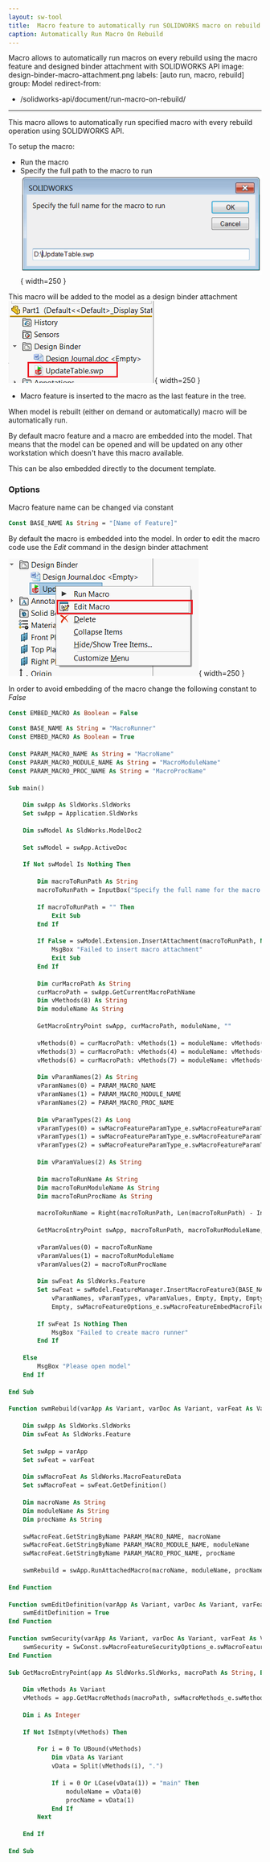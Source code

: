 ```yaml
---
layout: sw-tool
title:  Macro feature to automatically run SOLIDWORKS macro on rebuild
caption: Automatically Run Macro On Rebuild
---
```

 Macro allows to automatically run macros on every rebuild using the macro feature and designed binder attachment with SOLIDWORKS API
image: design-binder-macro-attachment.png
labels: [auto run, macro, rebuild]
group: Model
redirect-from:
  - /solidworks-api/document/run-macro-on-rebuild/
---
This macro allows to automatically run specified macro with every rebuild operation using SOLIDWORKS API.

To setup the macro:

* Run the macro
* Specify the full path to the macro to run
![Select path to the macro for running](input-macro-file-path.png){ width=250 }

This macro will be added to the model as a design binder attachment
![Macro added as a design binder attachment](design-binder-macro-attachment.png){ width=250 }
* Macro feature is inserted to the macro as the last feature in the tree.

When model is rebuilt (either on demand or automatically) macro will be automatically run.

By default macro feature and a macro are embedded into the model. That means that the model can be opened and will be updated on any other workstation which doesn't have this macro available.

This can be also embedded directly to the document template.

### Options
Macro feature name can be changed via constant

~~~ vb
Const BASE_NAME As String = "[Name of Feature]"
~~~

By default the macro is embedded into the model. In order to edit the macro code use the *Edit* command in the design binder attachment

![Edit embedded macro in the design binder](edit-embeded-macro.png){ width=250 }

In order to avoid embedding of the macro change the following constant to *False*

~~~ vb
Const EMBED_MACRO As Boolean = False
~~~

~~~ vb
Const BASE_NAME As String = "MacroRunner"
Const EMBED_MACRO As Boolean = True

Const PARAM_MACRO_NAME As String = "MacroName"
Const PARAM_MACRO_MODULE_NAME As String = "MacroModuleName"
Const PARAM_MACRO_PROC_NAME As String = "MacroProcName"

Sub main()

    Dim swApp As SldWorks.SldWorks
    Set swApp = Application.SldWorks
    
    Dim swModel As SldWorks.ModelDoc2
    
    Set swModel = swApp.ActiveDoc
    
    If Not swModel Is Nothing Then
        
        Dim macroToRunPath As String
        macroToRunPath = InputBox("Specify the full name for the macro to run")
        
        If macroToRunPath = "" Then
            Exit Sub
        End If
        
        If False = swModel.Extension.InsertAttachment(macroToRunPath, Not EMBED_MACRO) Then
            MsgBox "Failed to insert macro attachment"
            Exit Sub
        End If
        
        Dim curMacroPath As String
        curMacroPath = swApp.GetCurrentMacroPathName
        Dim vMethods(8) As String
        Dim moduleName As String
        
        GetMacroEntryPoint swApp, curMacroPath, moduleName, ""
        
        vMethods(0) = curMacroPath: vMethods(1) = moduleName: vMethods(2) = "swmRebuild"
        vMethods(3) = curMacroPath: vMethods(4) = moduleName: vMethods(5) = "swmEditDefinition"
        vMethods(6) = curMacroPath: vMethods(7) = moduleName: vMethods(8) = "swmSecurity"
        
        Dim vParamNames(2) As String
        vParamNames(0) = PARAM_MACRO_NAME
        vParamNames(1) = PARAM_MACRO_MODULE_NAME
        vParamNames(2) = PARAM_MACRO_PROC_NAME

        Dim vParamTypes(2) As Long
        vParamTypes(0) = swMacroFeatureParamType_e.swMacroFeatureParamTypeString
        vParamTypes(1) = swMacroFeatureParamType_e.swMacroFeatureParamTypeString
        vParamTypes(2) = swMacroFeatureParamType_e.swMacroFeatureParamTypeString

        Dim vParamValues(2) As String
        
        Dim macroToRunName As String
        Dim macroToRunModuleName As String
        Dim macroToRunProcName As String
        
        macroToRunName = Right(macroToRunPath, Len(macroToRunPath) - InStrRev(macroToRunPath, "\"))
        
        GetMacroEntryPoint swApp, macroToRunPath, macroToRunModuleName, macroToRunProcName

        vParamValues(0) = macroToRunName
        vParamValues(1) = macroToRunModuleName
        vParamValues(2) = macroToRunProcName

        Dim swFeat As SldWorks.Feature
        Set swFeat = swModel.FeatureManager.InsertMacroFeature3(BASE_NAME, "", vMethods, _
            vParamNames, vParamTypes, vParamValues, Empty, Empty, Empty, _
            Empty, swMacroFeatureOptions_e.swMacroFeatureEmbedMacroFile + swMacroFeatureOptions_e.swMacroFeatureAlwaysAtEnd)
        
        If swFeat Is Nothing Then
            MsgBox "Failed to create macro runner"
        End If
        
    Else
        MsgBox "Please open model"
    End If
    
End Sub

Function swmRebuild(varApp As Variant, varDoc As Variant, varFeat As Variant) As Variant

    Dim swApp As SldWorks.SldWorks
    Dim swFeat As SldWorks.Feature
    
    Set swApp = varApp
    Set swFeat = varFeat
    
    Dim swMacroFeat As SldWorks.MacroFeatureData
    Set swMacroFeat = swFeat.GetDefinition()
    
    Dim macroName As String
    Dim moduleName As String
    Dim procName As String
    
    swMacroFeat.GetStringByName PARAM_MACRO_NAME, macroName
    swMacroFeat.GetStringByName PARAM_MACRO_MODULE_NAME, moduleName
    swMacroFeat.GetStringByName PARAM_MACRO_PROC_NAME, procName
    
    swmRebuild = swApp.RunAttachedMacro(macroName, moduleName, procName)

End Function

Function swmEditDefinition(varApp As Variant, varDoc As Variant, varFeat As Variant) As Variant
    swmEditDefinition = True
End Function

Function swmSecurity(varApp As Variant, varDoc As Variant, varFeat As Variant) As Variant
    swmSecurity = SwConst.swMacroFeatureSecurityOptions_e.swMacroFeatureSecurityByDefault
End Function

Sub GetMacroEntryPoint(app As SldWorks.SldWorks, macroPath As String, ByRef moduleName As String, ByRef procName As String)
        
    Dim vMethods As Variant
    vMethods = app.GetMacroMethods(macroPath, swMacroMethods_e.swMethodsWithoutArguments)
    
    Dim i As Integer
    
    If Not IsEmpty(vMethods) Then
    
        For i = 0 To UBound(vMethods)
            Dim vData As Variant
            vData = Split(vMethods(i), ".")
            
            If i = 0 Or LCase(vData(1)) = "main" Then
                moduleName = vData(0)
                procName = vData(1)
            End If
        Next
        
    End If
    
End Sub
~~~


